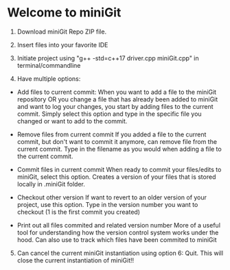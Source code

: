 <h1>Welcome to miniGit</h1>


1. Download miniGit Repo ZIP file. 


2. Insert files into your favorite IDE


3. Initiate project using "g++ -std=c++17 driver.cpp miniGit.cpp" in terminal/commandline


4. Have multiple options:

- Add files to current commit:
  When you want to add a file to the miniGit repository OR you change a file that has already been added to miniGit and want to log your changes, you start by adding
  files to the current commit. Simply select this option and type in the specific file you changed or want to add to the commit.

- Remove files from current commit
  If you added a file to the current commit, but don't want to commit it anymore, can remove file from the current commit. Type in the filename as you would when 
  adding a file to the current commit.

- Commit files in current commit
  When ready to commit your files/edits to miniGit, select this option. Creates a version of your files that is stored locally in .miniGit folder.

- Checkout other version
  If want to revert to an older version of your project, use this option. Type in the version number you want to checkout (1 is the first commit you created)

- Print out all files commited and related version number
  More of a useful tool for understanding how the version control system works under the hood. Can also use to track which files have been commited to miniGit

5. Can cancel the current miniGit instantiation using option 6: Quit. This will close the current instantiation of miniGit!!
